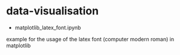 # data-visualisation

- matplotlib_latex_font.ipynb

example for the usage of the latex font (computer modern roman) in matplotlib
